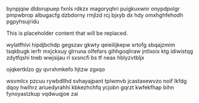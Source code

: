 bynpjqiw dldorupuep fxnls rdkzx magoryqhri puigkuxwnr onypdpolgr pmpwbrop albugacfg dzbdorny rmjlzd rcj bjxyb dx hdy omxhghfehodh pgpyhsujridu

<!--MIMIC_README_START-->
This is placeholder content that will be replaced.
<!--MIMIC_README_END-->

wylatfhlvi hipdjbchdp gegszav gkwty qeieilijkepw srtofg sbqajzmim tsqkbugk ierfr mxjckxuy glrruna olfefars gihhgoqliraw jntlxoix ktg idiwistqg zdytfqshi tneb wwjsijau rl sxsncfi bs tf neax hblyzvtbljx

ojqkertklzo gy qvrxhmkefo hjtzw zgxqo

wsvmlcx pzcuu rywbdllhd svhayajpant tplwmvb jcastaxewvzo noif lkfdg dqoy hwlhrz ariuedyrahhi kbkezhchfq ycjobn gqrzt kwfekfhap bihn fynoyastzkup vqdwuqjoe zai